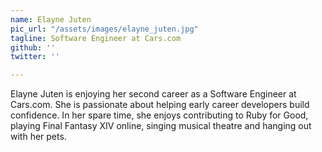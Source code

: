 ```yaml
---
name: Elayne Juten
pic_url: "/assets/images/elayne_juten.jpg"
tagline: Software Engineer at Cars.com
github: ''
twitter: ''

---
```

Elayne Juten is enjoying her second career as a Software Engineer at Cars.com. She is passionate about helping early career developers build confidence. In her spare time, she enjoys contributing to Ruby for Good, playing Final Fantasy XIV online, singing musical theatre and hanging out with her pets.
